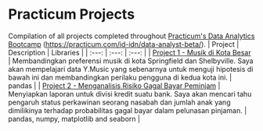 # Practicum Projects
Compilation of all projects completed throughout [Practicum's Data Analytics Bootcamp]() (https://practicum.com/id-idn/data-analyst-beta/).
| Project | Description | Libraries |
| :---: | :---: | :---: |
| [Project 1 - Musik di Kota Besar](https://github.com/fredypurba/practicum-projects/blob/main/Project%201%20(Musik%20di%20Kota%20Besar).ipynb) | Membandingkan preferensi musik di kota Springfield dan Shelbyville. Saya akan mempelajari data Y.Music yang sebenarnya untuk menguji hipotesis di bawah ini dan membandingkan perilaku pengguna di kedua kota ini. | pandas |
| [Project 2 - Menganalisis Risiko Gagal Bayar Peminjam](https://github.com/fredypurba/practicum-projects/blob/main/Project%202%20(Menganalisis%20Risiko%20Gagal%20Bayar%20Peminjam).ipynb) | Menyiapkan laporan untuk divisi kredit suatu bank. Saya akan mencari tahu pengaruh status perkawinan seorang nasabah dan jumlah anak yang dimilikinya terhadap probabilitas gagal bayar dalam pelunasan pinjaman. | pandas, numpy, matplotlib and seaborn |
